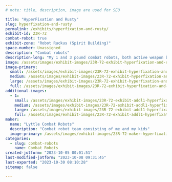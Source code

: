 ```yaml
---
# note: title, description, image are used for SEO

title: "HyperFixation and Rusty"
slug: hyperfixation-and-rusty
permalink: /exhibits/hyperfixation-and-rusty/
exhibit-id: 23R-72
combat-robot: true
exhibit-zone: "Robot Ruckus (Spirit Building)"
space-number: Unassigned
description: "Combat robots"
description-long: "My 1 and 3 pound combat robots, both active weapon bots. "
image: /assets/images/exhibit-images/23R-72-exhibit-hyperfixation-and-rusty-8d42f092-c72b-4c9e-8a87-4b26010c7658-large.jpeg
image-primary: 
  small: /assets/images/exhibit-images/23R-72-exhibit-hyperfixation-and-rusty-8d42f092-c72b-4c9e-8a87-4b26010c7658-small.jpeg
  medium: /assets/images/exhibit-images/23R-72-exhibit-hyperfixation-and-rusty-8d42f092-c72b-4c9e-8a87-4b26010c7658-medium.jpeg
  large: /assets/images/exhibit-images/23R-72-exhibit-hyperfixation-and-rusty-8d42f092-c72b-4c9e-8a87-4b26010c7658-large.jpeg
  full: /assets/images/exhibit-images/23R-72-exhibit-hyperfixation-and-rusty-8d42f092-c72b-4c9e-8a87-4b26010c7658-full.jpeg
additional-images: 
  - 1:
    small: /assets/images/exhibit-images/23R-72-exhibit-addl1-hyperfixation-and-rusty-67d68c32-e648-4510-bc8d-6e71eca732a9-small.jpeg
    medium: /assets/images/exhibit-images/23R-72-exhibit-addl1-hyperfixation-and-rusty-67d68c32-e648-4510-bc8d-6e71eca732a9-medium.jpeg
    large: /assets/images/exhibit-images/23R-72-exhibit-addl1-hyperfixation-and-rusty-67d68c32-e648-4510-bc8d-6e71eca732a9-large.jpeg
    full: /assets/images/exhibit-images/23R-72-exhibit-addl1-hyperfixation-and-rusty-67d68c32-e648-4510-bc8d-6e71eca732a9-full.jpeg
maker: 
  name: "Lyttle Combat Robots"
  description: "Combat robot team consisting of me and my kids"
  image-primary: /assets/images/exhibit-images/23R-72-maker-hyperfixation-and-rusty-80394a3f-b80e-4f20-9adf-92883862b90e-medium.jpeg
categories: 
  - slug: combat-robots
    name: Combat Robots
created-jotform: "2023-10-05 00:01:51"
last-modified-jotform: "2023-10-08 09:31:45"
last-exported: "2023-10-30 08:10:28"
sitemap: false

---
```

